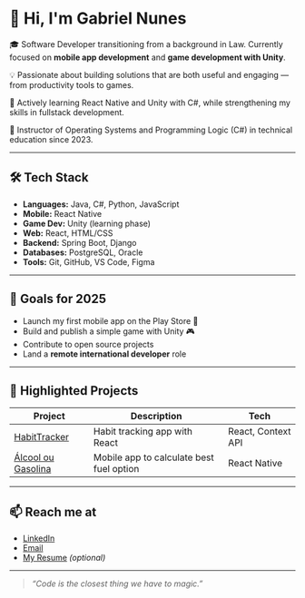 # 👋 Hi, I'm Gabriel Nunes

🎓 Software Developer transitioning from a background in Law. Currently focused on **mobile app development** and **game development with Unity**.

💡 Passionate about building solutions that are both useful and engaging — from productivity tools to games.

🧠 Actively learning React Native and Unity with C#, while strengthening my skills in fullstack development.

💼 Instructor of Operating Systems and Programming Logic (C#) in technical education since 2023.

---

## 🛠️ Tech Stack

- **Languages:** Java, C#, Python, JavaScript  
- **Mobile:** React Native  
- **Game Dev:** Unity (learning phase)  
- **Web:** React, HTML/CSS  
- **Backend:** Spring Boot, Django  
- **Databases:** PostgreSQL, Oracle  
- **Tools:** Git, GitHub, VS Code, Figma  

---

## 🎯 Goals for 2025

- Launch my first mobile app on the Play Store 📱  
- Build and publish a simple game with Unity 🎮  
- Contribute to open source projects  
- Land a **remote international developer** role  

---

## 📂 Highlighted Projects

| Project | Description | Tech |
|--------|-------------|------|
| [HabitTracker](https://github.com/AlmeidaNunesGabriel/habitTracker) | Habit tracking app with React | React, Context API |
| [Álcool ou Gasolina](https://github.com/AlmeidaNunesGabriel/AlcoolGasolina) | Mobile app to calculate best fuel option | React Native |

---

## 📫 Reach me at

- [LinkedIn](https://linkedin.com/in/gabriel-anunes)  
- [Email](mailto:almeidagabriel.nunes@gmail.com)  
- [My Resume](https://github.com/AlmeidaNunesGabriel/AlmeidaNunesGabriel/blob/main/Resume.pdf) _(optional)_  

---

> *“Code is the closest thing we have to magic.”*
